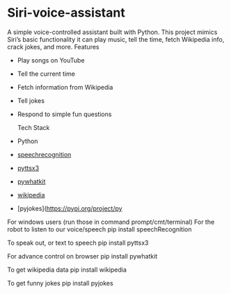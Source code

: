 # Siri-voice-assistant
A simple voice-controlled assistant built with Python.   This project mimics Siri’s basic functionality 
it can play music, tell the time, fetch Wikipedia info, crack jokes, and more.
Features
-  Play songs on YouTube  
-  Tell the current time  
- Fetch information from Wikipedia  
- Tell jokes  
- Respond to simple fun questions 


  Tech Stack
- Python  
- [speechrecognition](https://pypi.org/project/SpeechRecognition/)  
- [pyttsx3](https://pypi.org/project/pyttsx3/)  
- [pywhatkit](https://pypi.org/project/pywhatkit/)  
- [wikipedia](https://pypi.org/project/wikipedia/)  
- [pyjokes](https://pypi.org/project/py

For windows users
(run those in command prompt/cmt/terminal) For the robot to listen to our voice/speech pip install speechRecognition

To speak out, or text to speech pip install pyttsx3

For advance control on browser pip install pywhatkit

To get wikipedia data pip install wikipedia

To get funny jokes pip install pyjokes
